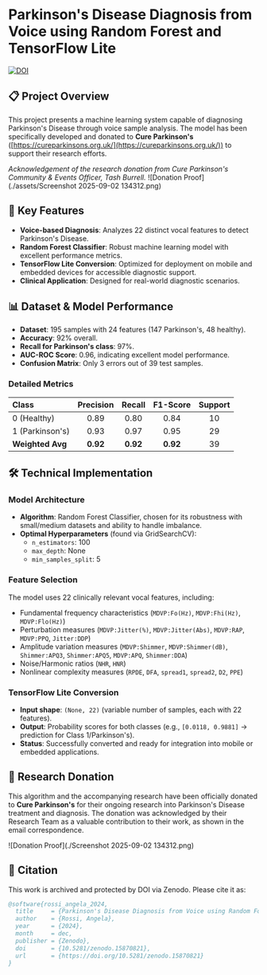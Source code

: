 # Parkinson's Disease Diagnosis from Voice using Random Forest and TensorFlow Lite

[![DOI](https://zenodo.org/badge/DOI/10.5281/zenodo.15870821.svg)](https://doi.org/10.5281/zenodo.15870821)

## 📋 Project Overview

This project presents a machine learning system capable of diagnosing Parkinson's Disease through voice sample analysis. The model has been specifically developed and donated to **Cure Parkinson's** ([https://cureparkinsons.org.uk/](https://cureparkinsons.org.uk/)) to support their research efforts.

*Acknowledgement of the research donation from Cure Parkinson's Community & Events Officer, Tash Burrell.*
![Donation Proof](./assets/Screenshot 2025-09-02 134312.png)

## 🎯 Key Features

- **Voice-based Diagnosis**: Analyzes 22 distinct vocal features to detect Parkinson's Disease.
- **Random Forest Classifier**: Robust machine learning model with excellent performance metrics.
- **TensorFlow Lite Conversion**: Optimized for deployment on mobile and embedded devices for accessible diagnostic support.
- **Clinical Application**: Designed for real-world diagnostic scenarios.

## 📊 Dataset & Model Performance

- **Dataset**: 195 samples with 24 features (147 Parkinson's, 48 healthy).
- **Accuracy**: 92% overall.
- **Recall for Parkinson's class**: 97%.
- **AUC-ROC Score**: 0.96, indicating excellent model performance.
- **Confusion Matrix**: Only 3 errors out of 39 test samples.

### Detailed Metrics
| Class | Precision | Recall | F1-Score | Support |
| :---- | :-------: | :----: | :------: | :-----: |
| 0 (Healthy) | 0.89 | 0.80 | 0.84 | 10 |
| 1 (Parkinson's) | 0.93 | 0.97 | 0.95 | 29 |
| **Weighted Avg** | **0.92** | **0.92** | **0.92** | 39 |

## 🛠️ Technical Implementation

### Model Architecture
- **Algorithm**: Random Forest Classifier, chosen for its robustness with small/medium datasets and ability to handle imbalance.
- **Optimal Hyperparameters** (found via GridSearchCV):
  - `n_estimators`: 100
  - `max_depth`: None
  - `min_samples_split`: 5

### Feature Selection
The model uses 22 clinically relevant vocal features, including:
- Fundamental frequency characteristics (`MDVP:Fo(Hz)`, `MDVP:Fhi(Hz)`, `MDVP:Flo(Hz)`)
- Perturbation measures (`MDVP:Jitter(%)`, `MDVP:Jitter(Abs)`, `MDVP:RAP`, `MDVP:PPQ`, `Jitter:DDP`)
- Amplitude variation measures (`MDVP:Shimmer`, `MDVP:Shimmer(dB)`, `Shimmer:APQ3`, `Shimmer:APQ5`, `MDVP:APQ`, `Shimmer:DDA`)
- Noise/Harmonic ratios (`NHR`, `HNR`)
- Nonlinear complexity measures (`RPDE`, `DFA`, `spread1`, `spread2`, `D2`, `PPE`)

### TensorFlow Lite Conversion
- **Input shape**: `(None, 22)` (variable number of samples, each with 22 features).
- **Output**: Probability scores for both classes (e.g., `[0.0118, 0.9881]` → prediction for Class 1/Parkinson's).
- **Status**: Successfully converted and ready for integration into mobile or embedded applications.


## 🌟 Research Donation

This algorithm and the accompanying research have been officially donated to **Cure Parkinson's** for their ongoing research into Parkinson's Disease treatment and diagnosis. The donation was acknowledged by their Research Team as a valuable contribution to their work, as shown in the email correspondence.

![Donation Proof](./Screenshot 2025-09-02 134312.png)

## 📄 Citation

This work is archived and protected by DOI via Zenodo. Please cite it as:

```bibtex
@software{rossi_angela_2024,
  title     = {Parkinson's Disease Diagnosis from Voice using Random Forest and TensorFlow Lite},
  author    = {Rossi, Angela},
  year      = {2024},
  month     = dec,
  publisher = {Zenodo},
  doi       = {10.5281/zenodo.15870821},
  url       = {https://doi.org/10.5281/zenodo.15870821}
}
